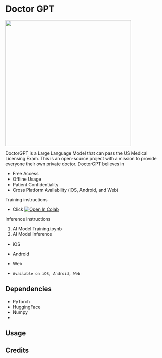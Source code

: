 # Doctor GPT
<img src="https://i.imgur.com/18jVWiV.png" width="400" height="400">

DoctorGPT is a Large Language Model that can pass the US Medical Licensing Exam. This is an open-source project with a mission to provide everyone their own private doctor. DoctorGPT believes in

- Free Access 
- Offline Usage 
- Patient Confidentiality
- Cross Platform Availability (iOS, Android, and Web)


Training instructions
- Click [![Open In Colab](https://colab.research.google.com/assets/colab-badge.svg)](https://colab.research.google.com/path/to/your/notebook)



Inference instructions



1. AI Model Training.ipynb
2. AI Model Inference 
- iOS 
- Android
- Web
 
  



-     Available on iOS, Android, Web


## Dependencies
- PyTorch
- HuggingFace
- Numpy
- 

## Usage


## Credits
